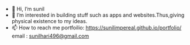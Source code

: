 - 👋 Hi, I’m sunil
- 👀 I’m interested in building stuff such as apps and websites.Thus,giving physical existence to my ideas.
- 📫 How to reach me 
          portfoilio: https://sunilimpereal.github.io/portfolio/
          email : sunilhari496@gmail.com
          
          

<!---
sunilimpereal/sunilimpereal is a ✨ special ✨ repository because its `README.md` (this file) appears on your GitHub profile.
You can click the Preview link to take a look at your changes.
--->
